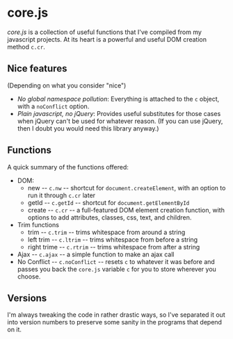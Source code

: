 # core.js

*core.js* is a collection of useful functions that I've compiled from my
javascript projects. At its heart is a powerful and useful DOM creation method
`c.cr`.

## Nice features

(Depending on what you consider "nice")

* *No global namespace pollution*: Everything is attached to the `c` object, with a `noConflict` option.
* *Plain javascript, no jQuery*:   Provides useful substitutes for those cases when jQuery can't be used for whatever reason. (If you can use jQuery,
  then I doubt you would need this library anyway.)

## Functions

A quick summary of the functions offered:

* DOM:
    * new -- `c.nw` -- shortcut for `document.createElement`, with an option to run it through `c.cr` later
    * getId -- `c.getId` -- shortcut for `document.getElementById`
    * create -- `c.cr` -- a full-featured DOM element creation function, with options to add attributes, classes, css, text, and children.
* Trim functions
    * trim -- `c.trim` -- trims whitespace from around a string
    * left trim -- `c.ltrim` -- trims whitespace from before a string
    * right trime -- `c.rtrim` -- trims whitespace from after a string
* Ajax -- `c.ajax` -- a simple function to make an ajax call
* No Conflict -- `c.noConflict` -- resets `c` to whatever it was before and passes you back the `core.js` variable `c` for you to store wherever you choose.

## Versions

I'm always tweaking the code in rather drastic ways, so I've separated it out
into version numbers to preserve some sanity in the programs that depend on it.
